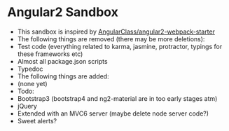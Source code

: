 Angular2 Sandbox
====
* This sandbox is inspired by [AngularClass/angular2-webpack-starter](https://github.com/AngularClass/angular2-webpack-starter)
* The following things are removed (there may be more deletions):
 * Test code (everything related to karma, jasmine, protractor, typings for these frameworks etc)
 * Almost all package.json scripts
 * Typedoc
* The following things are added:
 * (none yet)
* Todo:
 * Bootstrap3 (bootstrap4 and ng2-material are in too early stages atm)
 * jQuery
 * Extended with an MVC6 server (maybe delete node server code?)
 * Sweet alerts?
